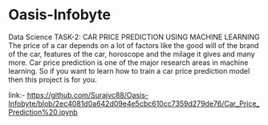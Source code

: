 # Oasis-Infobyte
Data Science
TASK-2: CAR PRICE PREDICTION USING MACHINE LEARNING The price of a car depends on a lot of factors like the good will of the brand of the car, features of the car, horoscope and the milage it gives and many more. Car price prediction is one of the major research areas in machine learning. So if you want to learn how to train a car price prediction model then this project is for you.

link:- https://github.com/Surajvc88/Oasis-Infobyte/blob/2ec4081d0a642d09e4e5cbc610cc7359d279de76/Car_Price_Prediction%20.ipynb
